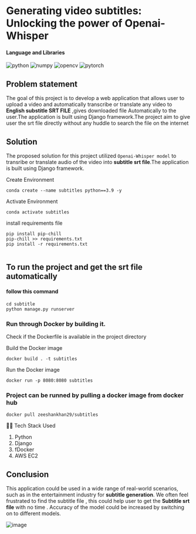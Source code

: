 # Generating video subtitles: Unlocking the power of Openai-Whisper 

#### Language and Libraries

<p>
<a><img src="https://img.shields.io/badge/Python-FFD43B?style=for-the-badge&logo=python&logoColor=darkgreen" alt="python"/></a>
<a><img src="https://img.shields.io/badge/openai-181818?style=for-the-badge&logo=openai&logoColor=white" alt="numpy"/></a>
<a><img src="https://img.shields.io/badge/whisper-181818?style=for-the-badge&logo=openai&logoColor=green" alt="opencv"/></a>
<a><img src="https://img.shields.io/badge/Django-%23EE4C2C.svg?style=for-the-badge&logo=Django&logoColor=white" alt="pytorch"/></a>
</p>

## Problem statement
The goal of this project is to develop a web application that allows user to upload a video and automatically transcribe or translate any video to **English substitle SRT FILE** ,gives downloaded file Automatically to the user.The application is built using Django framework.The project aim to give user the srt file directly without any huddle to search the file on the internet

## Solution
The proposed solution for this project utilized `Openai-Whisper model` to transribe or translate audio of the video into **subtitle srt file**.The application is built using Django framework.

Create Environment
```
conda create --name subtitles python==3.9 -y

```


Activate Environment
```
conda activate subtitles

```

install requirements file

```
pip install pip-chill
pip-chill >> requirements.txt
pip install -r requirements.txt


```




## To run the project and get the srt file automatically 
#### follow this command 
```
cd subtitle
python manage.py runserver

```

### Run through Docker by building it.
Check if the Dockerfile is available in the project directory

Build the Docker image

```
docker build . -t subtitles

```

Run the Docker image

```
docker run -p 8080:8080 subtitles

```

### Project can be runned by pulling a docker image from docker hub
```
docker pull zeeshankhan29/subtitles

```
👨‍💻 Tech Stack Used
1. Python
2. Django
3. fDocker
4. AWS EC2

## Conclusion
This application could be used in a wide range of real-world scenarios, such as in the entertainment industry for **subtitle generation**. We often feel frustrated to find the subtitle file , this could help user to get the **Subtitle srt file** with no time . Accuracy of the model could be increased by switching on to different models.

![image](https://user-images.githubusercontent.com/95518247/230373854-256d743d-f592-4c4b-9a8f-693f3a6b9b4b.png)
